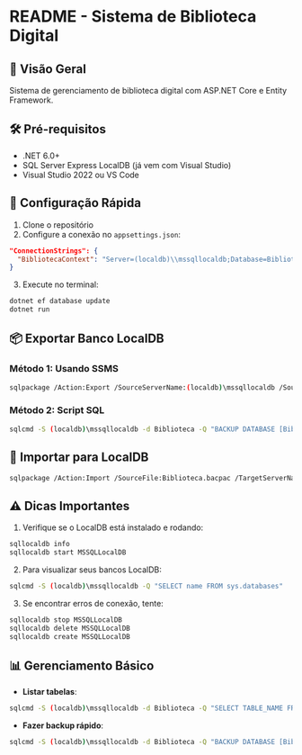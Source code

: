 # README - Sistema de Biblioteca Digital

## 📖 Visão Geral
Sistema de gerenciamento de biblioteca digital com ASP.NET Core e Entity Framework.

## 🛠️ Pré-requisitos
- .NET 6.0+
- SQL Server Express LocalDB (já vem com Visual Studio)
- Visual Studio 2022 ou VS Code

## 🚀 Configuração Rápida
1. Clone o repositório
2. Configure a conexão no `appsettings.json`:
```json
"ConnectionStrings": {
  "BibliotecaContext": "Server=(localdb)\\mssqllocaldb;Database=Biblioteca;Trusted_Connection=True;MultipleActiveResultSets=true"
}
```

3. Execute no terminal:
```bash
dotnet ef database update
dotnet run
```

## 📦 Exportar Banco LocalDB

### Método 1: Usando SSMS
```bash
sqlpackage /Action:Export /SourceServerName:(localdb)\mssqllocaldb /SourceDatabase:Biblioteca /TargetFile:Biblioteca.bacpac
```

### Método 2: Script SQL
```bash
sqlcmd -S (localdb)\mssqllocaldb -d Biblioteca -Q "BACKUP DATABASE [Biblioteca] TO DISK='C:\backup\Biblioteca.bak'"
```

## 🔄 Importar para LocalDB
```bash
sqlpackage /Action:Import /SourceFile:Biblioteca.bacpac /TargetServerName:(localdb)\mssqllocaldb /TargetDatabaseName:Biblioteca
```

## ⚠️ Dicas Importantes
1. Verifique se o LocalDB está instalado e rodando:
```bash
sqllocaldb info
sqllocaldb start MSSQLLocalDB
```

2. Para visualizar seus bancos LocalDB:
```bash
sqlcmd -S (localdb)\mssqllocaldb -Q "SELECT name FROM sys.databases"
```

3. Se encontrar erros de conexão, tente:
```bash
sqllocaldb stop MSSQLLocalDB
sqllocaldb delete MSSQLLocalDB
sqllocaldb create MSSQLLocalDB
```

## 📊 Gerenciamento Básico
- **Listar tabelas**:
```bash
sqlcmd -S (localdb)\mssqllocaldb -d Biblioteca -Q "SELECT TABLE_NAME FROM INFORMATION_SCHEMA.TABLES"
```

- **Fazer backup rápido**:
```bash
sqlcmd -S (localdb)\mssqllocaldb -d Biblioteca -Q "BACKUP DATABASE [Biblioteca] TO DISK='C:\temp\Biblioteca.bak' WITH FORMAT"
```
